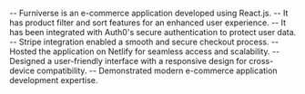 -- Furniverse is an e-commerce application developed using React.js.
-- It has product filter and sort features for an enhanced user experience.
-- It has been integrated with Auth0's secure authentication to protect user data.
-- Stripe integration enabled a smooth and secure checkout process.
-- Hosted the application on Netlify for seamless access and scalability.
-- Designed a user-friendly interface with a responsive design for cross-device compatibility.
-- Demonstrated modern e-commerce application development expertise.
